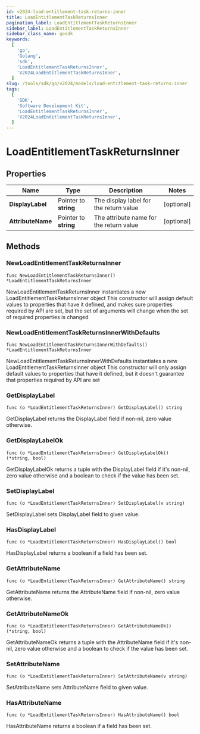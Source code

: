 ```yaml
---
id: v2024-load-entitlement-task-returns-inner
title: LoadEntitlementTaskReturnsInner
pagination_label: LoadEntitlementTaskReturnsInner
sidebar_label: LoadEntitlementTaskReturnsInner
sidebar_class_name: gosdk
keywords:
  [
    'go',
    'Golang',
    'sdk',
    'LoadEntitlementTaskReturnsInner',
    'V2024LoadEntitlementTaskReturnsInner',
  ]
slug: /tools/sdk/go/v2024/models/load-entitlement-task-returns-inner
tags:
  [
    'SDK',
    'Software Development Kit',
    'LoadEntitlementTaskReturnsInner',
    'V2024LoadEntitlementTaskReturnsInner',
  ]
---
```


# LoadEntitlementTaskReturnsInner

## Properties

| Name | Type | Description | Notes |
| --- | --- | --- | --- |
| **DisplayLabel** | Pointer to **string** | The display label for the return value | [optional] |
| **AttributeName** | Pointer to **string** | The attribute name for the return value | [optional] |

## Methods

### NewLoadEntitlementTaskReturnsInner

`func NewLoadEntitlementTaskReturnsInner() *LoadEntitlementTaskReturnsInner`

NewLoadEntitlementTaskReturnsInner instantiates a new LoadEntitlementTaskReturnsInner object This constructor will assign default values to properties that have it defined, and makes sure properties required by API are set, but the set of arguments will change when the set of required properties is changed

### NewLoadEntitlementTaskReturnsInnerWithDefaults

`func NewLoadEntitlementTaskReturnsInnerWithDefaults() *LoadEntitlementTaskReturnsInner`

NewLoadEntitlementTaskReturnsInnerWithDefaults instantiates a new LoadEntitlementTaskReturnsInner object This constructor will only assign default values to properties that have it defined, but it doesn't guarantee that properties required by API are set

### GetDisplayLabel

`func (o *LoadEntitlementTaskReturnsInner) GetDisplayLabel() string`

GetDisplayLabel returns the DisplayLabel field if non-nil, zero value otherwise.

### GetDisplayLabelOk

`func (o *LoadEntitlementTaskReturnsInner) GetDisplayLabelOk() (*string, bool)`

GetDisplayLabelOk returns a tuple with the DisplayLabel field if it's non-nil, zero value otherwise and a boolean to check if the value has been set.

### SetDisplayLabel

`func (o *LoadEntitlementTaskReturnsInner) SetDisplayLabel(v string)`

SetDisplayLabel sets DisplayLabel field to given value.

### HasDisplayLabel

`func (o *LoadEntitlementTaskReturnsInner) HasDisplayLabel() bool`

HasDisplayLabel returns a boolean if a field has been set.

### GetAttributeName

`func (o *LoadEntitlementTaskReturnsInner) GetAttributeName() string`

GetAttributeName returns the AttributeName field if non-nil, zero value otherwise.

### GetAttributeNameOk

`func (o *LoadEntitlementTaskReturnsInner) GetAttributeNameOk() (*string, bool)`

GetAttributeNameOk returns a tuple with the AttributeName field if it's non-nil, zero value otherwise and a boolean to check if the value has been set.

### SetAttributeName

`func (o *LoadEntitlementTaskReturnsInner) SetAttributeName(v string)`

SetAttributeName sets AttributeName field to given value.

### HasAttributeName

`func (o *LoadEntitlementTaskReturnsInner) HasAttributeName() bool`

HasAttributeName returns a boolean if a field has been set.
